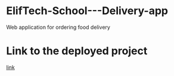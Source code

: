 # ElifTech-School---Delivery-app

Web application for ordering food delivery

# Link to the deployed project

[link](https://food-shop-7x92.onrender.com/)

